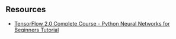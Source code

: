 

## Resources
- [TensorFlow 2.0 Complete Course - Python Neural Networks for Beginners Tutorial](https://www.youtube.com/watch?v=tPYj3fFJGjk)
